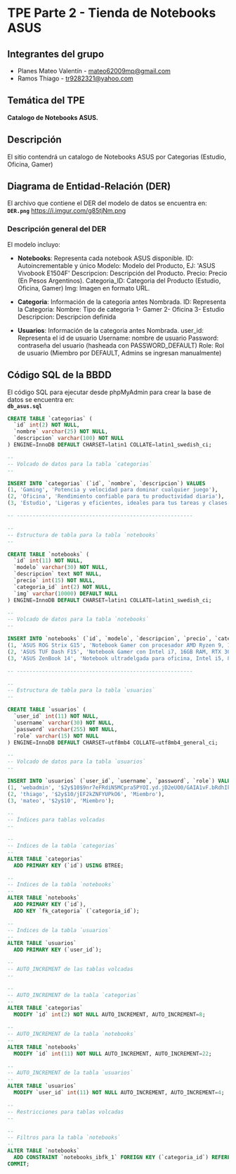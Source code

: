 # TPE Parte 2 - Tienda de Notebooks ASUS

## Integrantes del grupo
- Planes Mateo Valentín - mateo62009mp@gmail.com
- Ramos Thiago - tr9282321@yahoo.com

## Temática del TPE
**Catalogo de Notebooks ASUS.**  

## Descripción
El sitio contendrá un catalogo de Notebooks ASUS por Categorias (Estudio, Oficina, Gamer)

## Diagrama de Entidad-Relación (DER)
El archivo que contiene el DER del modelo de datos se encuentra en:  
**`DER.png`**
https://i.imgur.com/g85tjNm.png

### Descripción general del DER
El modelo incluyo:  
- **Notebooks**: Representa cada notebook ASUS disponible.
    ID: Autoincrementable y único
    Modelo: Modelo del Producto, EJ: 'ASUS Vivobook E1504F'
    Descripcion: Descripción del Producto.
    Precio: Precio (En Pesos Argentinos).
    Categoria_ID: Categoria del Producto (Estudio, Oficina, Gamer)
    Img: Imagen en formato URL.

- **Categoria**: Información de la categoria antes Nombrada.
    ID: Representa la Categoria:
    Nombre: Tipo de categoria
        1- Gamer
        2- Oficina
        3- Estudio
    Descripcion: Descripcion definida

- **Usuarios**: Información de la categoria antes Nombrada.
        user_id: Representa el id de usuario
        Username: nombre de usuario
        Password: contraseña del usuario (hasheada con PASSWORD_DEFAULT)
        Role: Rol de usuario (Miembro por DEFAULT, Admins se ingresan manualmente)
  
## Código SQL de la BBDD
El código SQL para ejecutar desde phpMyAdmin para crear la base de datos se encuentra en:  
**`db_asus.sql`**
```sql
CREATE TABLE `categorias` (
  `id` int(2) NOT NULL,
  `nombre` varchar(25) NOT NULL,
  `descripcion` varchar(100) NOT NULL
) ENGINE=InnoDB DEFAULT CHARSET=latin1 COLLATE=latin1_swedish_ci;

--
-- Volcado de datos para la tabla `categorias`
--

INSERT INTO `categorias` (`id`, `nombre`, `descripcion`) VALUES
(1, 'Gaming', 'Potencia y velocidad para dominar cualquier juego'),
(2, 'Oficina', 'Rendimiento confiable para tu productividad diaria'),
(3, 'Estudio', 'Ligeras y eficientes, ideales para tus tareas y clases');

-- --------------------------------------------------------

--
-- Estructura de tabla para la tabla `notebooks`
--

CREATE TABLE `notebooks` (
  `id` int(11) NOT NULL,
  `modelo` varchar(30) NOT NULL,
  `descripcion` text NOT NULL,
  `precio` int(15) NOT NULL,
  `categoria_id` int(2) NOT NULL,
  `img` varchar(10000) DEFAULT NULL
) ENGINE=InnoDB DEFAULT CHARSET=latin1 COLLATE=latin1_swedish_ci;

--
-- Volcado de datos para la tabla `notebooks`
--

INSERT INTO `notebooks` (`id`, `modelo`, `descripcion`, `precio`, `categoria_id`, `img`) VALUES
(1, 'ASUS ROG Strix G15', 'Notebook Gamer con procesador AMD Ryzen 9, 16GB RAM, RTX 3070', 650000, 1, 'https://dlcdnwebimgs.asus.com/gain/6D1F9EF4-02D6-455B-9D43-348275816538/w1000/h732'),
(2, 'ASUS TUF Dash F15', 'Notebook Gamer con Intel i7, 16GB RAM, RTX 3060', 580000, 1, 'https://dlcdnwebimgs.asus.com/gain/769aaa49-031e-4a90-b03c-3091198e95a1/'),
(3, 'ASUS ZenBook 14', 'Notebook ultradelgada para oficina, Intel i5, 8GB RAM, SSD 512GB', 220000, 2, 'https://dlcdnwebimgs.asus.com/gain/838fbdac-6d10-4190-8e52-d4b9463f5d23/');

-- --------------------------------------------------------

--
-- Estructura de tabla para la tabla `usuarios`
--

CREATE TABLE `usuarios` (
  `user_id` int(11) NOT NULL,
  `username` varchar(30) NOT NULL,
  `password` varchar(255) NOT NULL,
  `role` varchar(15) NOT NULL
) ENGINE=InnoDB DEFAULT CHARSET=utf8mb4 COLLATE=utf8mb4_general_ci;

--
-- Volcado de datos para la tabla `usuarios`
--

INSERT INTO `usuarios` (`user_id`, `username`, `password`, `role`) VALUES
(1, 'webadmin', '$2y$10$9nr7eFRdiN5MCpra5PYOI.yd.jD2eUO0/GAIA1vF.bRdhIkCtltrG', 'Admin'),
(2, 'thiago', '$2y$10/jEF2kZNFYUPkO6', 'Miembro'),
(3, 'mateo', '$2y$10', 'Miembro');

--
-- Índices para tablas volcadas
--

--
-- Indices de la tabla `categorias`
--
ALTER TABLE `categorias`
  ADD PRIMARY KEY (`id`) USING BTREE;

--
-- Indices de la tabla `notebooks`
--
ALTER TABLE `notebooks`
  ADD PRIMARY KEY (`id`),
  ADD KEY `fk_categoria` (`categoria_id`);

--
-- Indices de la tabla `usuarios`
--
ALTER TABLE `usuarios`
  ADD PRIMARY KEY (`user_id`);

--
-- AUTO_INCREMENT de las tablas volcadas
--

--
-- AUTO_INCREMENT de la tabla `categorias`
--
ALTER TABLE `categorias`
  MODIFY `id` int(2) NOT NULL AUTO_INCREMENT, AUTO_INCREMENT=8;

--
-- AUTO_INCREMENT de la tabla `notebooks`
--
ALTER TABLE `notebooks`
  MODIFY `id` int(11) NOT NULL AUTO_INCREMENT, AUTO_INCREMENT=22;

--
-- AUTO_INCREMENT de la tabla `usuarios`
--
ALTER TABLE `usuarios`
  MODIFY `user_id` int(11) NOT NULL AUTO_INCREMENT, AUTO_INCREMENT=4;

--
-- Restricciones para tablas volcadas
--

--
-- Filtros para la tabla `notebooks`
--
ALTER TABLE `notebooks`
  ADD CONSTRAINT `notebooks_ibfk_1` FOREIGN KEY (`categoria_id`) REFERENCES `categorias` (`id`);
COMMIT;
```
